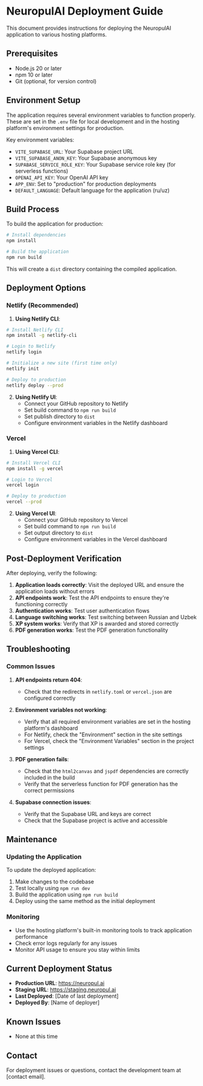 # NeuropulAI Deployment Guide

This document provides instructions for deploying the NeuropulAI application to various hosting platforms.

## Prerequisites

- Node.js 20 or later
- npm 10 or later
- Git (optional, for version control)

## Environment Setup

The application requires several environment variables to function properly. These are set in the `.env` file for local development and in the hosting platform's environment settings for production.

Key environment variables:
- `VITE_SUPABASE_URL`: Your Supabase project URL
- `VITE_SUPABASE_ANON_KEY`: Your Supabase anonymous key
- `SUPABASE_SERVICE_ROLE_KEY`: Your Supabase service role key (for serverless functions)
- `OPENAI_API_KEY`: Your OpenAI API key
- `APP_ENV`: Set to "production" for production deployments
- `DEFAULT_LANGUAGE`: Default language for the application (ru/uz)

## Build Process

To build the application for production:

```bash
# Install dependencies
npm install

# Build the application
npm run build
```

This will create a `dist` directory containing the compiled application.

## Deployment Options

### Netlify (Recommended)

1. **Using Netlify CLI**:

```bash
# Install Netlify CLI
npm install -g netlify-cli

# Login to Netlify
netlify login

# Initialize a new site (first time only)
netlify init

# Deploy to production
netlify deploy --prod
```

2. **Using Netlify UI**:
   - Connect your GitHub repository to Netlify
   - Set build command to `npm run build`
   - Set publish directory to `dist`
   - Configure environment variables in the Netlify dashboard

### Vercel

1. **Using Vercel CLI**:

```bash
# Install Vercel CLI
npm install -g vercel

# Login to Vercel
vercel login

# Deploy to production
vercel --prod
```

2. **Using Vercel UI**:
   - Connect your GitHub repository to Vercel
   - Set build command to `npm run build`
   - Set output directory to `dist`
   - Configure environment variables in the Vercel dashboard

## Post-Deployment Verification

After deploying, verify the following:

1. **Application loads correctly**: Visit the deployed URL and ensure the application loads without errors
2. **API endpoints work**: Test the API endpoints to ensure they're functioning correctly
3. **Authentication works**: Test user authentication flows
4. **Language switching works**: Test switching between Russian and Uzbek
5. **XP system works**: Verify that XP is awarded and stored correctly
6. **PDF generation works**: Test the PDF generation functionality

## Troubleshooting

### Common Issues

1. **API endpoints return 404**:
   - Check that the redirects in `netlify.toml` or `vercel.json` are configured correctly

2. **Environment variables not working**:
   - Verify that all required environment variables are set in the hosting platform's dashboard
   - For Netlify, check the "Environment" section in the site settings
   - For Vercel, check the "Environment Variables" section in the project settings

3. **PDF generation fails**:
   - Check that the `html2canvas` and `jspdf` dependencies are correctly included in the build
   - Verify that the serverless function for PDF generation has the correct permissions

4. **Supabase connection issues**:
   - Verify that the Supabase URL and keys are correct
   - Check that the Supabase project is active and accessible

## Maintenance

### Updating the Application

To update the deployed application:

1. Make changes to the codebase
2. Test locally using `npm run dev`
3. Build the application using `npm run build`
4. Deploy using the same method as the initial deployment

### Monitoring

- Use the hosting platform's built-in monitoring tools to track application performance
- Check error logs regularly for any issues
- Monitor API usage to ensure you stay within limits

## Current Deployment Status

- **Production URL**: https://neuropul.ai
- **Staging URL**: https://staging.neuropul.ai
- **Last Deployed**: [Date of last deployment]
- **Deployed By**: [Name of deployer]

## Known Issues

- None at this time

## Contact

For deployment issues or questions, contact the development team at [contact email].